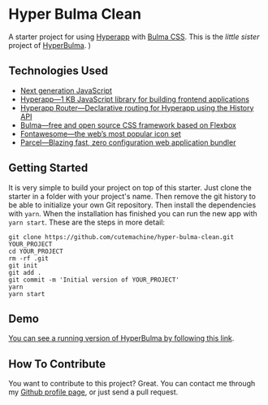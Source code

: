 # Hyper Bulma Clean

A starter project for using [Hyperapp](https://hyperapp.js.org/) with [Bulma CSS](https://bulma.io).
This is the *little sister* project of [HyperBulma](https://github.com/cutemachine/hyperbulma 'HyperBulma').
)


## Technologies Used

- [Next generation JavaScript](https://babeljs.io')
- [Hyperapp—1 KB JavaScript library for building frontend applications](https://hyperapp.js.org')
- [Hyperapp Router—Declarative routing for Hyperapp using the History API](https://github.com/hyperapp/router')
- [Bulma—free and open source CSS framework based on Flexbox](https://bulma.io')
- [Fontawesome—the web’s most popular icon set](https://fontawesome.com')
- [Parcel—Blazing fast, zero configuration web application bundler](https://parceljs.org')


## Getting Started

It is very simple to build your project on top of this starter. Just clone the starter in a folder with your project's name. Then remove the git history to be able to initialize your own Git repository. Then install the dependencies with `yarn`. When the installation has finished you can run the new app with `yarn start`. These are the steps in more detail:

    git clone https://github.com/cutemachine/hyper-bulma-clean.git YOUR_PROJECT
    cd YOUR_PROJECT
    rm -rf .git
    git init
    git add .
    git commit -m 'Initial version of YOUR_PROJECT'
    yarn
    yarn start


## Demo

[You can see a running version of HyperBulma by following this link](http://laughing-turing-911c94.netlify.com).


## How To Contribute

You want to contribute to this project? Great. You can contact me through my [Github profile page](https://github.com/cutemachine), or just send a pull request.

